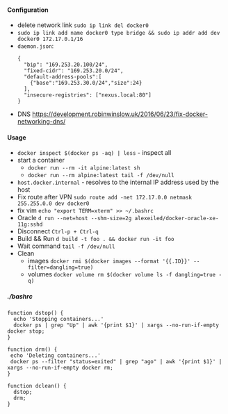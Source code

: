 #### Configuration
- delete network link `sudo ip link del docker0`
- `sudo ip link add name docker0 type bridge && sudo ip addr add dev docker0 172.17.0.1/16`
- `daemon.json`:
    ```
    {
      "bip": "169.253.20.100/24",
      "fixed-cidr": "169.253.20.0/24",
      "default-address-pools":[
        {"base":"169.253.30.0/24","size":24}
      ],
      "insecure-registries": ["nexus.local:80"]
    }
    ```
- DNS https://development.robinwinslow.uk/2016/06/23/fix-docker-networking-dns/

#### Usage

- `docker inspect $(docker ps -aq) | less` - inspect all
- start a container
    - `docker run --rm -it alpine:latest sh`
    - `docker run --rm alpine:latest tail -f /dev/null`
- `host.docker.internal` - resolves to the internal IP address used by the host
- Fix route after VPN    `sudo route add -net 172.17.0.0 netmask 255.255.0.0 dev docker0`
- fix vim `echo "export TERM=xterm" >> ~/.bashrc`
- Oracle                 `d run --net=host --shm-size=2g alexeiled/docker-oracle-xe-11g:sshd`
- Disconnect             `Ctrl-p + Ctrl-q`
- Build && Run           `d build -t foo . && docker run -it foo`
- Wait command           `tail -f /dev/null`
- Clean
    - images `docker rmi $(docker images --format '{{.ID}}' --filter=dangling=true)`
    - volumes `docker volume rm $(docker volume ls -f dangling=true -q)`

##### ./bashrc
```
function dstop() {
  echo 'Stopping containers...'
  docker ps | grep "Up" | awk '{print $1}' | xargs --no-run-if-empty docker stop;
}

function drm() {
 echo 'Deleting containers...'
 docker ps --filter "status=exited" | grep "ago" | awk '{print $1}' | xargs --no-run-if-empty docker rm;
}

function dclean() {
  dstop;
  drm;
}
```
